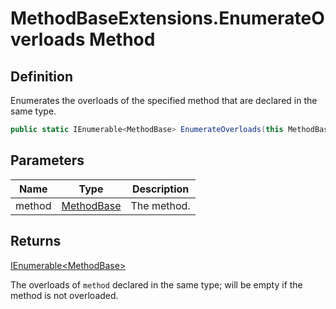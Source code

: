 # MethodBaseExtensions.EnumerateOverloads Method
## Definition

Enumerates the overloads of the specified method that are declared in the same type.

```c#
public static IEnumerable<MethodBase> EnumerateOverloads(this MethodBase method);
```

## Parameters

| Name | Type | Description |
| ---- | ---- | ----------- |
| method | [MethodBase](https://learn.microsoft.com/en-gb/dotnet/api/System.Reflection.MethodBase) | The method. |

## Returns

[IEnumerable&lt;MethodBase&gt;](https://learn.microsoft.com/en-gb/dotnet/api/System.Collections.Generic.IEnumerable-1)

The overloads of `method` declared in the same type; will be empty if the method is not overloaded.
